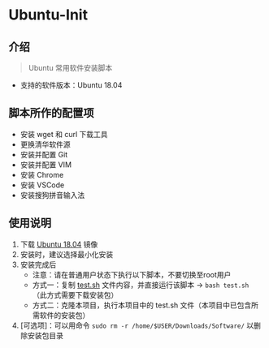 # Ubuntu-Init

## 介绍

> Ubuntu 常用软件安装脚本

* 支持的软件版本：Ubuntu 18.04

## 脚本所作的配置项

* 安装 wget 和 curl 下载工具
* 更换清华软件源
* 安装并配置 Git
* 安装并配置 VIM
* 安装 Chrome
* 安装 VSCode
* 安装搜狗拼音输入法

## 使用说明

1. 下载 [Ubuntu 18.04](https://mirrors4.tuna.tsinghua.edu.cn/ubuntu-releases/18.04.6/ubuntu-18.04.6-desktop-amd64.iso) 镜像
2. 安装时，建议选择最小化安装
3. 安装完成后
    * 注意：请在普通用户状态下执行以下脚本，不要切换至root用户
    * 方式一：复制 [test.sh](./test.sh) 文件内容，并直接运行该脚本 -> `bash test.sh` （此方式需要下载安装包）
    * 方式二：克隆本项目，执行本项目中的 test.sh 文件（本项目中已包含所需软件的安装包）
4. [可选项]：可以用命令 `sudo rm -r /home/$USER/Downloads/Software/` 以删除安装包目录

